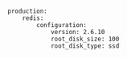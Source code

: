 <!-- usedin: [ _includes/_inlines/Deployment/common/building-a-manifest-file/building-a-manifest-file_redis.md] -->

```

production:
    redis:
        configuration:
            version: 2.6.10
            root_disk_size: 100
            root_disk_type: ssd

```
